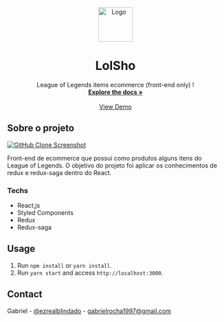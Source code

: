 <!-- PROJECT LOGO -->
<br />
<p align="center">
  <a href="https://github.com/gab618/lol-shop">
    <img https://lolshop.netlify.app/static/media/logo.61b525b2.png alt="Logo" height="80">
  </a>

  <h1 align="center">LolSho</h1>

  <p align="center">
    League of Legends items ecommerce (front-end only) !
    <br />
    <a href="https://github.com/gab618/lol-shop"><strong>Explore the docs »</strong></a>
    <br />
    <br />
    <a href="https://lolshop.netlify.app/">View Demo</a>
  </p>
</p>

<!-- ABOUT THE PROJECT -->

## Sobre o projeto

[![GitHub Clone Screenshot][product-screenshot]](https://github-clone-ezrealblindado.netlify.app/)

Front-end de ecommerce que possui como produtos alguns itens do League of Legends. O objetivo do projeto foi aplicar os conhecimentos de redux e redux-saga dentro do React.

### Techs

- React,js
- Styled Components
- Redux
- Redux-saga

## Usage

1. Run `npm install` or `yarn install`.<br />
2. Run `yarn start` and access `http://localhost:3000`.<br />

<!-- USAGE EXAMPLES -->
<!-- ## Usage

Use this space to show useful examples of how a project can be used. Additional screenshots, code examples and demos work well in this space. You may also link to more resources.

_For more examples, please refer to the [Documentation](https://example.com)_ -->

<!-- CONTRIBUTING -->
<!-- ## Contributing

Contributions are what make the open source community such an amazing place to be learn, inspire, and create. Any contributions you make are **greatly appreciated**.

1. Fork the Project
2. Create your Feature Branch (`git checkout -b feature/AmazingFeature`)
3. Commit your Changes (`git commit -m 'Add some AmazingFeature'`)
4. Push to the Branch (`git push origin feature/AmazingFeature`)
5. Open a Pull Request -->

<!-- LICENSE -->
<!-- ## License
Distributed under the MIT License. See `LICENSE` for more information. -->

<!-- CONTACT -->

## Contact

Gabriel - [@ezrealblindado](https://twitter.com/ezrealblindado) - gabrielrocha1997@gmail.com

<!-- Project Link: [https://github.com/your_username/repo_name](https://github.com/your_username/repo_name) -->

<!-- MARKDOWN LINKS & IMAGES -->
<!-- https://www.markdownguide.org/basic-syntax/#reference-style-links -->

[product-screenshot]: images/screenshot.gif
